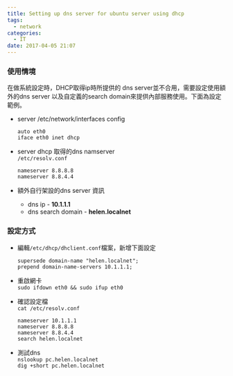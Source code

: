 ```yaml
---
title: Setting up dns server for ubuntu server using dhcp
tags:
  - network
categories:
  - IT
date: 2017-04-05 21:07
---
```


### 使用情境  
在做系統設定時，DHCP取得ip時所提供的 dns server並不合用，需要設定使用額外的dns server 以及自定義的search domain來提供內部服務使用。下面為設定範例。  

- server /etc/network/interfaces config  
  
  ```  
  auto eth0  
  iface eth0 inet dhcp
  ```  
  
- server dhcp 取得的dns namserver  
  `/etc/resolv.conf`  
  
  ```  
  nameserver 8.8.8.8  
  nameserver 8.8.4.4
  ```  
  
- 額外自行架設的dns server 資訊  
  - dns ip - **10.1.1.1**  
  - dns search domain - **helen.localnet**  

### 設定方式  
- 編輯`/etc/dhcp/dhclient.conf`檔案，新增下面設定  
  
  ```
  supersede domain-name "helen.localnet";
  prepend domain-name-servers 10.1.1.1;
  ```
  
- 重啟網卡  
  `sudo ifdown eth0 && sudo ifup eth0`  
  
- 確認設定檔  
  `cat /etc/resolv.conf`  
  
  ```
  nameserver 10.1.1.1
  nameserver 8.8.8.8
  nameserver 8.8.4.4
  search helen.localnet
  ```  
  
- 測試dns   
  `nslookup pc.helen.localnet`  
  `dig +short pc.helen.localnet`  

